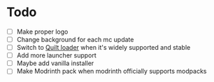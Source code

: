 # Todo

- [ ] Make proper logo
- [ ] Change background for each mc update
- [ ] Switch to [Quilt loader](https://quiltmc.org/) when it's widely supported and stable
- [ ] Add more launcher support
- [ ] Maybe add vanilla installer
- [ ] Make Modrinth pack when modrinth officially supports modpacks
